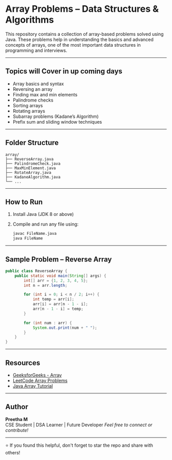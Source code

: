 # Array Problems – Data Structures & Algorithms

This repository contains a collection of array-based problems solved using Java. These problems help in understanding the basics and advanced concepts of arrays, one of the most important data structures in programming and interviews.

---

## Topics will Cover in up coming days

- Array basics and syntax  
- Reversing an array  
- Finding max and min elements  
- Palindrome checks  
- Sorting arrays  
- Rotating arrays  
- Subarray problems (Kadane’s Algorithm)  
- Prefix sum and sliding window techniques  

---

## Folder Structure

```
array/
├── ReverseArray.java
├── PalindromeCheck.java
├── MaxMinElement.java
├── RotateArray.java
├── KadaneAlgorithm.java
└── ...
```

---

##  How to Run

1. Install Java (JDK 8 or above)
2. Compile and run any file using:

   ```bash
   javac FileName.java
   java FileName
   ```

---

##  Sample Problem – Reverse Array

```java
public class ReverseArray {
    public static void main(String[] args) {
        int[] arr = {1, 2, 3, 4, 5};
        int n = arr.length;

        for (int i = 0; i < n / 2; i++) {
            int temp = arr[i];
            arr[i] = arr[n - 1 - i];
            arr[n - 1 - i] = temp;
        }

        for (int num : arr) {
            System.out.print(num + " ");
        }
    }
}
```

---

##  Resources

- [GeeksforGeeks - Array](https://www.geeksforgeeks.org/array-data-structure/)
- [LeetCode Array Problems](https://leetcode.com/tag/array/)
- [Java Array Tutorial](https://docs.oracle.com/javase/tutorial/java/nutsandbolts/arrays.html)

---

##  Author

**Preetha M**  
CSE Student | DSA Learner | Future Developer 
*Feel free to connect or contribute!*

---

⭐ If you found this helpful, don't forget to star the repo and share with others!